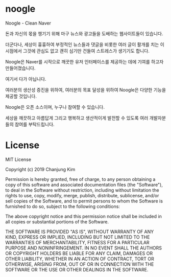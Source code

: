 # noogle
Noogle - Clean Naver

돈과 자신의 몫을 챙기기 위해 마구 뉴스와 광고들을 도배하는 웹사이트들이 있습니다.

더군다나, 세상이 흉흉하여 부정적인 뉴스들과 댓글을 비롯한 여러 글이 활개를 치는 이 시점에서 그것에 관심도 없고 괜히 심기만 건들여 스트레스가 생기기도 합니다.

Noogle은 Naver를 시작으로 깨끗한 유저 인터페이스를 제공하는 데에 기여를 하고자 만들어졌습니다.

여기서 다가 아닙니다.

여러분의 생산성 증진을 위하여, 여러분의 목표 달성을 위하여 Noogle은 다양한 기능을 제공할 것입니다.

Noogle은 오픈 소스이며, 누구나 참여할 수 있습니다.

세상을 깨끗하고 아름답게 그리고 행복하고 생산적이게 발전할 수 있도록 여러 개발자분들의 참여를 부탁드립니다.


# License

MIT License

Copyright (c) 2019 Chanjung Kim

Permission is hereby granted, free of charge, to any person obtaining a copy
of this software and associated documentation files (the "Software"), to deal
in the Software without restriction, including without limitation the rights
to use, copy, modify, merge, publish, distribute, sublicense, and/or sell
copies of the Software, and to permit persons to whom the Software is
furnished to do so, subject to the following conditions:

The above copyright notice and this permission notice shall be included in all
copies or substantial portions of the Software.

THE SOFTWARE IS PROVIDED "AS IS", WITHOUT WARRANTY OF ANY KIND, EXPRESS OR
IMPLIED, INCLUDING BUT NOT LIMITED TO THE WARRANTIES OF MERCHANTABILITY,
FITNESS FOR A PARTICULAR PURPOSE AND NONINFRINGEMENT. IN NO EVENT SHALL THE
AUTHORS OR COPYRIGHT HOLDERS BE LIABLE FOR ANY CLAIM, DAMAGES OR OTHER
LIABILITY, WHETHER IN AN ACTION OF CONTRACT, TORT OR OTHERWISE, ARISING FROM,
OUT OF OR IN CONNECTION WITH THE SOFTWARE OR THE USE OR OTHER DEALINGS IN THE
SOFTWARE.

